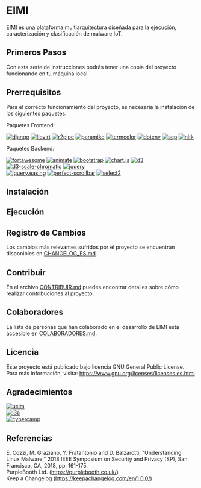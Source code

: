 # EIMI

EIMI es una plataforma multiarquitectura diseñada para la ejecución, caracterización y clasificación de malware IoT.

## Primeros Pasos

Con esta serie de instrucciones podrás tener una copia del proyecto funcionando en tu máquina local.

## Prerrequisitos

Para el correcto funcionamiento del proyecto, es necesaria la instalación de los siguientes paquetes:

Paquetes Frontend:

[![django](https://img.shields.io/badge/django-2.2.7-green)](https://www.djangoproject.com/download/) 
[![libvirt](https://img.shields.io/badge/libvirt-5.9.0-green)](https://libvirt.org/sources/python/)
[![r2pipe](https://img.shields.io/badge/r2pipe-1.4.2-green)](https://github.com/radareorg/radare2-r2pipe)
[![paramiko](https://img.shields.io/badge/paramiko-2.6.0-green)](https://github.com/paramiko/paramiko/)
[![termcolor](https://img.shields.io/badge/termcolor-1.1.0-green)](https://pypi.org/project/termcolor/)
[![dotenv](https://img.shields.io/badge/dotenv-0.10.3-green)](https://github.com/theskumar/python-dotenv)
[![scp](https://img.shields.io/badge/scp-0.13.2-green)](https://github.com/jbardin/scp.py)
[![nltk](https://img.shields.io/badge/nltk-3.4.5-green)](http://www.nltk.org/install.html)

Paquetes Backend:

[![fortawesome](https://img.shields.io/badge/fortawesome-5.11.2-yellowgreen)](https://fontawesome.com/download)
[![animate](https://img.shields.io/badge/animate-1.0.0-yellowgreen)](https://www.npmjs.com/package/animate)
[![bootstrap](https://img.shields.io/badge/bootstrap-4.4.0-yellowgreen)](https://getbootstrap.com/docs/4.4/getting-started/download/)
[![chart.js](https://img.shields.io/badge/chart-2.9.3-yellowgreen)](https://github.com/chartjs)
[![d3](https://img.shields.io/badge/d3-5.14.2-yellowgreen)](https://github.com/d3/d3)
[![d3-scale-chromatic](https://img.shields.io/badge/d3--scale--chromatic-1.5.0-yellowgreen)](https://github.com/d3/d3-scale-chromatic)
[![jquery](https://img.shields.io/badge/jquery-3.4.1-yellowgreen)](https://jquery.com/download/)\
[![jquery.easing](https://img.shields.io/badge/jquery.easing-1.4.1-yellowgreen)](https://github.com/gdsmith/jquery.easing)
[![perfect-scrollbar](https://img.shields.io/badge/perfect--scrollbar-1.4.0-yellowgreen)](https://github.com/mdbootstrap/perfect-scrollbar)
[![select2](https://img.shields.io/badge/select2-4.0.12-yellowgreen)](https://github.com/select2/select2)


## Instalación

## Ejecución

## Registro de Cambios

Los cambios más relevantes sufridos por el proyecto se encuentran disponibles en [CHANGELOG_ES.md](https://github.com/KM-11/EIMI/blob/master/CHANGELOG_ES.md).

## Contribuir

En el archivo [CONTRIBUIR.md](https://gist.github.com/PurpleBooth/b24679402957c63ec426) puedes encontrar detalles sobre cómo realizar contribuciones al proyecto.

## Colaboradores

La lista de personas que han colaborado en el desarrollo de EIMI está accesible en [COLABORADORES.md](https://github.com/KM-11/EIMI/blob/master/CONTRIBUTORS_ES.md).

## Licencia

Este proyecto está publicado bajo licencia GNU General Public License. Para más información, visita: https://www.gnu.org/licenses/licenses.es.html

## Agradecimientos

[![uclm](https://i.ibb.co/0YpWBWm/UCLM-CEI-Color.png)](https://www.uclm.es/)\
[![i3a](https://i.ibb.co/j8jC8nV/I3A.png)](https://www.i3a.uclm.es/i3a_w/)\
[![cybercamp](https://i.ibb.co/k1cw1MP/02-escudo-cybercamp.png)](https://cybercamp.es/) 

## Referencias

E. Cozzi, M. Graziano, Y. Fratantonio and D. Balzarotti, "Understanding Linux Malware," 2018 IEEE Symposium on Security and Privacy (SP), San Francisco, CA, 2018, pp. 161-175.\
PurpleBooth Ltd. (https://purplebooth.co.uk/)\
Keep a Changelog (https://keepachangelog.com/en/1.0.0/)
